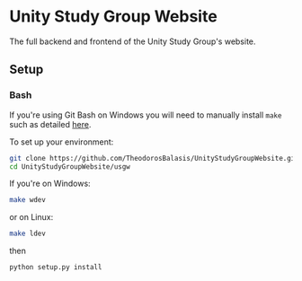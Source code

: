 # Unity Study Group Website

The full backend and frontend of the Unity Study Group's website.

## Setup

### Bash
If you're using Git Bash on Windows you will need to manually install `make` such as detailed [here](https://gist.github.com/evanwill/0207876c3243bbb6863e65ec5dc3f058).

To set up your environment:
```bash
git clone https://github.com/TheodorosBalasis/UnityStudyGroupWebsite.git
cd UnityStudyGroupWebsite/usgw
```

If you're on Windows:
```bash
make wdev
```
or on Linux:
```bash
make ldev
```
then
```bash
python setup.py install
```

